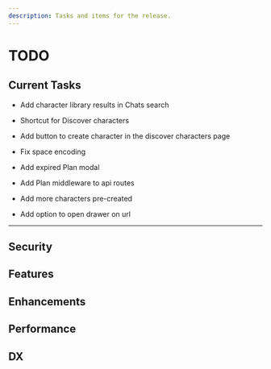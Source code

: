 ```yaml
---
description: Tasks and items for the release.
---
```


# TODO

## Current Tasks

- Add character library results in Chats search
- Shortcut for Discover characters
- Add button to create character in the discover characters page

- Fix space encoding
- Add expired Plan modal
- Add Plan middleware to api routes
- Add more characters pre-created

- Add option to open drawer on url

---

## Security

## Features

## Enhancements

## Performance

## DX
